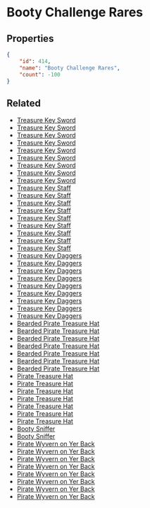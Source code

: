 # Booty Challenge Rares

<no description available>

## Properties

```json
{
    "id": 414,
    "name": "Booty Challenge Rares",
    "count": -100
}
```

## Related

- [Treasure Key Sword](../items/12519-treasure-key-sword.md)
- [Treasure Key Sword](../items/12520-treasure-key-sword.md)
- [Treasure Key Sword](../items/12521-treasure-key-sword.md)
- [Treasure Key Sword](../items/12522-treasure-key-sword.md)
- [Treasure Key Sword](../items/12523-treasure-key-sword.md)
- [Treasure Key Sword](../items/12524-treasure-key-sword.md)
- [Treasure Key Sword](../items/12525-treasure-key-sword.md)
- [Treasure Key Sword](../items/12526-treasure-key-sword.md)
- [Treasure Key Sword](../items/12527-treasure-key-sword.md)
- [Treasure Key Staff](../items/12528-treasure-key-staff.md)
- [Treasure Key Staff](../items/12529-treasure-key-staff.md)
- [Treasure Key Staff](../items/12530-treasure-key-staff.md)
- [Treasure Key Staff](../items/12531-treasure-key-staff.md)
- [Treasure Key Staff](../items/12532-treasure-key-staff.md)
- [Treasure Key Staff](../items/12533-treasure-key-staff.md)
- [Treasure Key Staff](../items/12534-treasure-key-staff.md)
- [Treasure Key Staff](../items/12535-treasure-key-staff.md)
- [Treasure Key Staff](../items/12536-treasure-key-staff.md)
- [Treasure Key Daggers](../items/12537-treasure-key-daggers.md)
- [Treasure Key Daggers](../items/12538-treasure-key-daggers.md)
- [Treasure Key Daggers](../items/12539-treasure-key-daggers.md)
- [Treasure Key Daggers](../items/12540-treasure-key-daggers.md)
- [Treasure Key Daggers](../items/12541-treasure-key-daggers.md)
- [Treasure Key Daggers](../items/12542-treasure-key-daggers.md)
- [Treasure Key Daggers](../items/12543-treasure-key-daggers.md)
- [Treasure Key Daggers](../items/12544-treasure-key-daggers.md)
- [Treasure Key Daggers](../items/12545-treasure-key-daggers.md)
- [Bearded Pirate Treasure Hat](../items/12546-bearded-pirate-treasure-hat.md)
- [Bearded Pirate Treasure Hat](../items/12547-bearded-pirate-treasure-hat.md)
- [Bearded Pirate Treasure Hat](../items/12548-bearded-pirate-treasure-hat.md)
- [Bearded Pirate Treasure Hat](../items/12549-bearded-pirate-treasure-hat.md)
- [Bearded Pirate Treasure Hat](../items/12550-bearded-pirate-treasure-hat.md)
- [Bearded Pirate Treasure Hat](../items/12551-bearded-pirate-treasure-hat.md)
- [Bearded Pirate Treasure Hat](../items/12552-bearded-pirate-treasure-hat.md)
- [Pirate Treasure Hat](../items/12553-pirate-treasure-hat.md)
- [Pirate Treasure Hat](../items/12554-pirate-treasure-hat.md)
- [Pirate Treasure Hat](../items/12555-pirate-treasure-hat.md)
- [Pirate Treasure Hat](../items/12556-pirate-treasure-hat.md)
- [Pirate Treasure Hat](../items/12557-pirate-treasure-hat.md)
- [Pirate Treasure Hat](../items/12558-pirate-treasure-hat.md)
- [Pirate Treasure Hat](../items/12559-pirate-treasure-hat.md)
- [Booty Sniffer](../items/12560-booty-sniffer.md)
- [Booty Sniffer](../items/12561-booty-sniffer.md)
- [Pirate Wyvern on Yer Back](../items/12562-pirate-wyvern-on-yer-back.md)
- [Pirate Wyvern on Yer Back](../items/12563-pirate-wyvern-on-yer-back.md)
- [Pirate Wyvern on Yer Back](../items/12564-pirate-wyvern-on-yer-back.md)
- [Pirate Wyvern on Yer Back](../items/12565-pirate-wyvern-on-yer-back.md)
- [Pirate Wyvern on Yer Back](../items/12566-pirate-wyvern-on-yer-back.md)
- [Pirate Wyvern on Yer Back](../items/12567-pirate-wyvern-on-yer-back.md)
- [Pirate Wyvern on Yer Back](../items/12568-pirate-wyvern-on-yer-back.md)
- [Pirate Wyvern on Yer Back](../items/12569-pirate-wyvern-on-yer-back.md)

